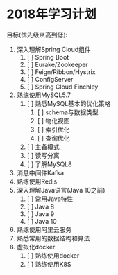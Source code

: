 # 2018年学习计划

目标(优先级从高到低):

1. 深入理解Spring Cloud组件
    1. [ ] Spring Boot
    2. [ ] Eurake/Zookeeper
    3. [ ] Feign/Ribbon/Hystrix
    4. [ ] ConfigServer
    5. [ ] Spring Cloud Finchley
2. 熟练使用MySQL5.7
    1. [ ] 熟悉MySQL基本的优化策咯
        1. [ ] schema与数据类型
        2. [ ] 物化视图
        3. [ ] 索引优化
        4. [ ] 查询优化
    2. [ ] 主备模式
    3. [ ] 读写分离
    4. [ ] 了解MySQL8
3. 消息中间件Kafka
4. 熟练使用Redis
5. 深入理解Java语言(Java 10之前)
    1. [ ] 常用Java特性
    2. [ ] Java 8
    3. [ ] Java 9
    4. [ ] Java 10
6. 熟练使用阿里云服务
7. 熟悉常用的数据结构和算法
8. 虚拟化docker
    1. [ ] 熟练使用docker
    2. [ ] 熟练使用K8S


